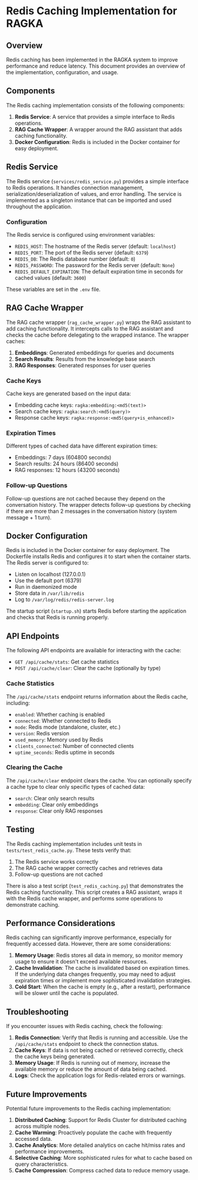# Redis Caching Implementation for RAGKA

## Overview

Redis caching has been implemented in the RAGKA system to improve performance and reduce latency. This document provides an overview of the implementation, configuration, and usage.

## Components

The Redis caching implementation consists of the following components:

1. **Redis Service**: A service that provides a simple interface to Redis operations.
2. **RAG Cache Wrapper**: A wrapper around the RAG assistant that adds caching functionality.
3. **Docker Configuration**: Redis is included in the Docker container for easy deployment.

## Redis Service

The Redis service (`services/redis_service.py`) provides a simple interface to Redis operations. It handles connection management, serialization/deserialization of values, and error handling. The service is implemented as a singleton instance that can be imported and used throughout the application.

### Configuration

The Redis service is configured using environment variables:

- `REDIS_HOST`: The hostname of the Redis server (default: `localhost`)
- `REDIS_PORT`: The port of the Redis server (default: `6379`)
- `REDIS_DB`: The Redis database number (default: `0`)
- `REDIS_PASSWORD`: The password for the Redis server (default: `None`)
- `REDIS_DEFAULT_EXPIRATION`: The default expiration time in seconds for cached values (default: `3600`)

These variables are set in the `.env` file.

## RAG Cache Wrapper

The RAG cache wrapper (`rag_cache_wrapper.py`) wraps the RAG assistant to add caching functionality. It intercepts calls to the RAG assistant and checks the cache before delegating to the wrapped instance. The wrapper caches:

1. **Embeddings**: Generated embeddings for queries and documents
2. **Search Results**: Results from the knowledge base search
3. **RAG Responses**: Generated responses for user queries

### Cache Keys

Cache keys are generated based on the input data:

- Embedding cache keys: `ragka:embedding:<md5(text)>`
- Search cache keys: `ragka:search:<md5(query)>`
- Response cache keys: `ragka:response:<md5(query+is_enhanced)>`

### Expiration Times

Different types of cached data have different expiration times:

- Embeddings: 7 days (604800 seconds)
- Search results: 24 hours (86400 seconds)
- RAG responses: 12 hours (43200 seconds)

### Follow-up Questions

Follow-up questions are not cached because they depend on the conversation history. The wrapper detects follow-up questions by checking if there are more than 2 messages in the conversation history (system message + 1 turn).

## Docker Configuration

Redis is included in the Docker container for easy deployment. The Dockerfile installs Redis and configures it to start when the container starts. The Redis server is configured to:

- Listen on localhost (127.0.0.1)
- Use the default port (6379)
- Run in daemonized mode
- Store data in `/var/lib/redis`
- Log to `/var/log/redis/redis-server.log`

The startup script (`startup.sh`) starts Redis before starting the application and checks that Redis is running properly.

## API Endpoints

The following API endpoints are available for interacting with the cache:

- `GET /api/cache/stats`: Get cache statistics
- `POST /api/cache/clear`: Clear the cache (optionally by type)

### Cache Statistics

The `/api/cache/stats` endpoint returns information about the Redis cache, including:

- `enabled`: Whether caching is enabled
- `connected`: Whether connected to Redis
- `mode`: Redis mode (standalone, cluster, etc.)
- `version`: Redis version
- `used_memory`: Memory used by Redis
- `clients_connected`: Number of connected clients
- `uptime_seconds`: Redis uptime in seconds

### Clearing the Cache

The `/api/cache/clear` endpoint clears the cache. You can optionally specify a cache type to clear only specific types of cached data:

- `search`: Clear only search results
- `embedding`: Clear only embeddings
- `response`: Clear only RAG responses

## Testing

The Redis caching implementation includes unit tests in `tests/test_redis_cache.py`. These tests verify that:

1. The Redis service works correctly
2. The RAG cache wrapper correctly caches and retrieves data
3. Follow-up questions are not cached

There is also a test script (`test_redis_caching.py`) that demonstrates the Redis caching functionality. This script creates a RAG assistant, wraps it with the Redis cache wrapper, and performs some operations to demonstrate caching.

## Performance Considerations

Redis caching can significantly improve performance, especially for frequently accessed data. However, there are some considerations:

1. **Memory Usage**: Redis stores all data in memory, so monitor memory usage to ensure it doesn't exceed available resources.
2. **Cache Invalidation**: The cache is invalidated based on expiration times. If the underlying data changes frequently, you may need to adjust expiration times or implement more sophisticated invalidation strategies.
3. **Cold Start**: When the cache is empty (e.g., after a restart), performance will be slower until the cache is populated.

## Troubleshooting

If you encounter issues with Redis caching, check the following:

1. **Redis Connection**: Verify that Redis is running and accessible. Use the `/api/cache/stats` endpoint to check the connection status.
2. **Cache Keys**: If data is not being cached or retrieved correctly, check the cache keys being generated.
3. **Memory Usage**: If Redis is running out of memory, increase the available memory or reduce the amount of data being cached.
4. **Logs**: Check the application logs for Redis-related errors or warnings.

## Future Improvements

Potential future improvements to the Redis caching implementation:

1. **Distributed Caching**: Support for Redis Cluster for distributed caching across multiple nodes.
2. **Cache Warming**: Proactively populate the cache with frequently accessed data.
3. **Cache Analytics**: More detailed analytics on cache hit/miss rates and performance improvements.
4. **Selective Caching**: More sophisticated rules for what to cache based on query characteristics.
5. **Cache Compression**: Compress cached data to reduce memory usage.
